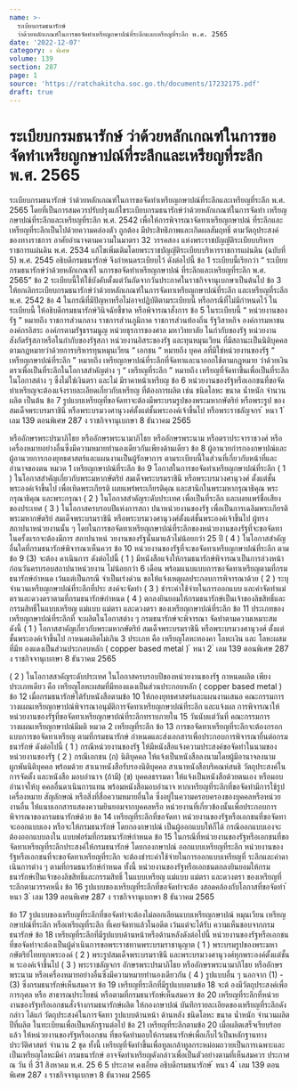 ```yaml
---
name: >-
  ระเบียบกรมธนารักษ์
  ว่าด้วยหลักเกณฑ์ในการขอจัดทำเหรียญกษาปณ์ที่ระลึกและเหรียญที่ระลึก พ.ศ. 2565
date: '2022-12-07'
category: ง พิเศษ
volume: 139
section: 287
page: 1
source: 'https://ratchakitcha.soc.go.th/documents/17232175.pdf'
draft: true
---
```


# ระเบียบกรมธนารักษ์ ว่าด้วยหลักเกณฑ์ในการขอจัดทำเหรียญกษาปณ์ที่ระลึกและเหรียญที่ระลึก พ.ศ. 2565

ระเบียบกรมธนารักษ์ ว่าด้วยหลักเกณฑ์ในการขอจัดทำเหรียญกษาปณ์ที่ระลึกและเหรียญที่ระลึก พ.ศ. 2565 โดยที่เป็นการสมควรปรับปรุงแก้ไขระเบียบกรมธนารักษ์ว่าด้วยหลักเกณฑ์ในการจัดทำ เหรียญกษาปณ์ที่ระลึกและเหรียญที่ระลึก พ.ศ. 2542 เพื่อให้การพิจารณาจัดทาเหรียญกษาปณ์ ที่ระลึกและเหรียญที่ระลึกเป็นไปด้วยความคล่องตัว ถูกต้อง มีประสิทธิภาพและเกิดผลสัมฤทธิ์ ตามวัตถุประสงค์ของทางราชการ อาศัยอำนาจตามความในมาตรา 32 วรรคสอง แห่งพระราชบัญญัติระเบียบบริหารราชการแผ่นดิน พ.ศ. 2534 แก้ไขเพิ่มเติมโดยพระราชบัญญัติระเบียบบริหารราชการแผ่นดิน (ฉบับที่ 5) พ.ศ. 2545 อธิบดีกรมธนารักษ์ จึงกำหนดระเบียบไว้ ดังต่อไปนี้ ข้อ 1 ระเบียบนี้เรียกว่า “ ระเบียบกรมธนารักษ์ว่าด้วยหลักเกณฑ์ใ นการขอจัดทำเหรียญกษาปณ์ ที่ระลึกและเหรียญที่ระลึก พ.ศ. 2565” ข้อ 2 ระเบียบนี้ให้ใช้บังคับตั้งแต่วันถัดจากวันประกาศในราชกิจจานุเบกษาเป็นต้นไป ข้อ 3 ให้ยกเลิกระเบียบกรมธนารักษ์ว่าด้วยหลักเกณฑ์ในการจัดทาเหรียญกษาปณ์ที่ระลึก และเหรียญที่ระลึก พ.ศ. 2542 ข้อ 4 ในกรณีที่มีปัญหาหรือไม่อาจปฏิบัติตามระเบียบนี้ หรือกรณีที่ไม่มีกำหนดไว้ ในระเบียบนี้ ให้อธิบดีกรมธนารักษ์วินิจฉัยชี้ขาด หรือพิจารณาสั่งการ ข้อ 5 ในระเบียบนี้ “ หน่วยงานของรัฐ ” หมายถึง ราชการส่วนกลาง ราชการส่วนภูมิภาค ราชการส่วนท้องถิ่น รัฐวิสาหกิจ องค์การมหาชน องค์กรอิสระ องค์กรตามรัฐธรรมนูญ หน่วยธุรการของศาล มหาวิทยาลัย ในกำกับของรัฐ หน่วยงานสังกัดรัฐสภาหรือในกำกับของรัฐสภา หน่วยงานอิสระของรัฐ และทุนหมุนเวียน ที่มีสถานะเป็นนิติบุคคลตามกฎหมายว่าด้วยการบริหารทุนหมุนเวียน “ เอกชน ” หมายถึง บุคค ลที่มิใช่หน่วยงานของรัฐ “ เหรียญกษาปณ์ที่ระลึก ” หมายถึง เหรียญกษาปณ์ที่ระลึกที่จัดทาและนาออกใช้ตามกฎหมาย ว่าด้วยเงินตราเพื่อเป็นที่ระลึกในโอกาสสำคัญต่าง ๆ “ เหรียญที่ระลึก ” หมายถึง เหรียญที่จัดทาขึ้นเพื่อเป็นที่ระลึกในโอกาสต่าง ๆ ซึ่งไม่ใช่เงินตรา และไม่ มีราคาหน้าเหรียญ ข้อ 6 หน่วยงานของรัฐหรือเอกชนที่ขอจัดทำเหรียญจะต้องแจ้งรายละเอียดเกี่ยวกับเหรียญ ที่ต้องการผลิต เช่น ชนิดโลหะ ขนาด น้ำหนัก จำนวนผลิต เป็นต้น ข้อ 7 รูปแบบเหรียญที่ขอจัดทาจะต้องมีพระบรมรูปของพระมหากษัตริย์ หรือพระรูป ของสมเด็จพระบรมราชินี หรือพระบรมวงศานุวงศ์ตั้งแต่ชั้นพระองค์เจ้าขึ้นไป หรือพระราชลัญจกร ้ หนา 1 ่ เลม 139 ตอนพิเศษ 287 ง ราชกิจจานุเบกษา 8 ธันวาคม 2565

หรืออักษรพระปรมาภิไธย หรืออักษรพระนามาภิไธย หรืออักษรพระนาม หรือตราประจาราชวงศ์ หรือเครื่องหมายอย่างอื่นซึ่งมีความหมายทำนองเดียวกันเพียงด้านเดียว ข้อ 8 ผู้อานวยกำรกองกษาปณ์และผู้อานวยการกองยุทธศาสตร์และแผนงานเป็นผู้รักษาการ ตามระเบียบนี้ในส่วนที่เกี่ยวกับหน้าที่และอำนาจของตน หมวด 1 เหรียญกษาปณ์ที่ระลึก ข้อ 9 โอกาสในการขอจัดทำเหรียญกษาปณ์ที่ระลึก ( 1 ) ในโอกาสสำคัญเกี่ยวกับพระมหากษัตริย์ สมเด็จพระบรมราชินี หรือพระบรมวงศานุวงศ์ ตั้งแต่ชั้นพระองค์เจ้าขึ้นไป เพื่อเทิดพระเกียรติ เผยแพร่พระเกียรติคุณ และสานึกในพระมหากรุณาธิคุณ พระกรุณาธิคุณ และพระกรุณา ( 2 ) ในโอกาสสำคัญระดับประเทศ เพื่อเป็นที่ระลึก และเผยแพร่ชื่อเสียงของประเทศ ( 3 ) ในโอกาสครบรอบปีแห่งการสถา ปนาหน่วยงานของรัฐ เพื่อเป็นการเฉลิมพระเกียรติพระมหากษัตริย์ สมเด็จพระบรมราชินี หรือพระบรมวงศานุวงศ์ตั้งแต่ชั้นพระองค์เจ้าขึ้นไป ผู้ทรงสถาปนาหน่วยงานนั้น ๆ โดยในการขอจัดทาเหรียญกษาปณ์ที่ระลึกของหน่วยงานของรัฐที่จะขอจัดทาในครั้งแรกจะต้องมีการ สถาปนาหน่ วยงานของรัฐนั้นมาแล้วไม่น้อยกว่า 25 ปี ( 4 ) ในโอกาสสำคัญอื่นใดที่กรมธนารักษ์พิจารณาเห็นควร ข้อ 10 หน่วยงานของรัฐที่จะขอจัดทาเหรียญกษาปณ์ที่ระลึก ตามข้อ 9 (3) จะต้อง ดาเนินการ ดังต่อไปนี้ ( 1 ) มีหนังสือแจ้งให้กรมธนารักษ์พิจารณาเป็นการล่วงหน้าก่อนวันครบรอบสถาปนาหน่วยงาน ไม่น้อยกว่า 6 เดือน พร้อมแนบแบบการขอจัดทาเหรียญตามที่กรมธนารักษ์กำหนด เว้นแต่เป็นกรณี จำเป็นเร่งด่วน ขอให้แจ้งเหตุผลประกอบการพิจารณาด้วย ( 2 ) ระบุจำนวนเหรียญกษาปณ์ที่ระลึกที่ประ สงค์จะจัดทำ ( 3 ) ชำระค่าใช้จ่ายในการออกแบบ และค่าจัดทำแม่ตราและดวงตราตามที่กรมธนารักษ์กำหนด ( 4 ) ตกลงยินยอมให้กรมธนารักษ์เป็นเจ้าของลิขสิทธิ์และกรรมสิทธิ์ในแบบเหรียญ แม่แบบ แม่ตรา และดวงตรา ของเหรียญกษาปณ์ที่ระลึก ข้อ 11 ประเภทของเหรียญกษาปณ์ที่ระลึกที่ จะผลิตในโอกาสต่าง ๆ กรมธนารักษ์จะพิจารณา จัดทำตามความเหมาะสม ดังนี้ ( 1 ) โอกาสสาคัญเกี่ยวกับพระมหากษัตริย์ สมเด็จพระบรมราชินี หรือพระบรมวงศานุวงศ์ ตั้งแต่ชั้นพระองค์เจ้าขึ้นไป กาหนดผลิตไม่เกิน 3 ประเภท คือ เหรียญโลหะทองคา โลหะเงิน และ โลหะผสมที่มีท องแดงเป็นส่วนประกอบหลัก ( copper based metal ) ้ หนา 2 ่ เลม 139 ตอนพิเศษ 287 ง ราชกิจจานุเบกษา 8 ธันวาคม 2565

( 2 ) ในโอกาสสาคัญระดับประเทศ ในโอกาสครบรอบปีของหน่วยงานของรัฐ กาหนดผลิต เพียงประเภทเดียว คือ เหรียญโลหะผสมที่มีทองแดงเป็นส่วนประกอบหลัก ( copper based metal ) ข้อ 12 เมื่อกรมธนารักษ์ได้รับหนังสือตามข้อ 10 ให้กองยุทธศาสตร์และแผนงานเสนอ คณะกรรมการวางแผนเหรียญกษาปณ์พิจารณาอนุมัติการจัดทาเหรียญกษาปณ์ที่ระลึก และแจ้งผล การพิจารณาให้หน่วยงานของรัฐที่ขอจัดทาเหรียญกษาปณ์ที่ระลึกทราบภายใน 15 วันนับแต่วันที่ คณะกรรมการวางแผนเหรียญกษาปณ์มีมติ หมวด 2 เหรียญที่ระลึก ข้อ 13 การขอจัดทาเหรียญที่ระลึกจะต้องกรอกแบบการขอจัดทาเหรียญ ตามที่กรมธนารักษ์ กำหนดและส่งเอกสารเพื่อประกอบการพิจารณายื่นต่อกรมธนารักษ์ ดังต่อไปนี้ ( 1 ) กรณีหน่วยงานของรัฐ ให้มีหนังสือแจ้งความประสงค์ขอจัดทำในนามของหน่วยงานของรัฐ ( 2 ) กรณีเอกชน (ก) นิติบุคคล ให้แจ้งเป็นหนังสือลงนามโดยผู้มีอานาจลงนามผูกพันนิติบุคคล พร้อมด้วย สาเนาหนังสือรับรองนิติบุคคล สาเนาหนังสือบริคณห์สนธิ วัตถุประสงค์ในการจัดตั้ง และหนังสือ มอบอำนาจ (ถ้ามี) (ข) บุคคลธรรมดา ให้แจ้งเป็นหนังสือด้วยตนเอง หรือมอบอำนาจให้บุ คคลอื่นดาเนินการแทน พร้อมหนังสือมอบอำนาจ หากเหรียญที่ระลึกที่ขอจัดทำมีการใช้รูป เครื่องหมาย สัญลักษณ์ หรือสิ่งที่สื่อความหมายอื่นใด ซึ่งอยู่ในความครอบครองของบุคคลหรือหน่วยงานอื่น ให้แนบเอกสารแสดงความยินยอมจากบุคคลหรือ หน่วยงานที่เกี่ยวข้องนั้นเพื่อประกอบการพิจารณาของกรมธนารักษ์ด้วย ข้อ 14 เหรียญที่ระลึกที่ขอจัดทา หน่วยงานของรัฐหรือเอกชนที่ขอจัดทาจะออกแบบเอง หรือจะให้กรมธนารักษ์ โดยกองกษาปณ์ เป็นผู้ออกแบบให้ก็ได้ กรณีออกแบบเองจะ ต้องออกแบบลงใน แบบฟอร์มที่กรมธนารักษ์กำหนด ข้อ 15 ในกรณีที่หน่วยงานของรัฐหรือเอกชนที่ขอจัดทาเหรียญที่ระลึกประสงค์ให้กรมธนารักษ์ โดยกองกษาปณ์ ออกแบบเหรียญที่ระลึก หน่วยงานของรัฐหรือเอกชนที่จะขอจัดทาเหรียญที่ระลึก จะต้องชำระค่าใช้จ่ายในการออกแบบเหรียญที่ ระลึกและค่าดาเนินการต่าง ๆ ตามที่กรมธนารักษ์กำหนด ทั้งนี้ หน่วยงานของรัฐหรือเอกชนตกลงยินยอมให้กรมธนารักษ์เป็นเจ้าของลิขสิทธิ์และกรรมสิทธิ์ ในแบบเหรียญ แม่แบบ แม่ตรา และดวงตรา ของเหรียญที่ระลึกตามวรรคหนึ่ง ข้อ 16 รูปแบบของเหรียญที่ระลึกที่ขอจัดทำจะต้อ งสอดคล้องกับโอกาสที่ขอจัดทำ ้ หนา 3 ่ เลม 139 ตอนพิเศษ 287 ง ราชกิจจานุเบกษา 8 ธันวาคม 2565

ข้อ 17 รูปแบบของเหรียญที่ระลึกที่ขอจัดทำจะต้องไม่ลอกเลียนแบบเหรียญกษาปณ์ หมุนเวียน เหรียญกษาปณ์ที่ระลึก หรือเหรียญที่ระลึก ที่เคยจัดทาแล้วในอดีต เว้นแต่จะได้รับ ความเห็นชอบจากกรมธนารักษ์ ข้อ 18 เหรียญที่ระลึกที่มีรูปแบบด้านหน้าหรือด้านหลังดังต่อไปนี้ หน่วยงานของรัฐหรือเอกชน ที่ขอจัดทำจะต้องเป็นผู้ดำเนินการขอพระราชทานพระบรมราชานุญาต ( 1 ) พระบรมรูปของพระมหากษัตริย์ไทยทุกพระองค์ ( 2 ) พระรูปสมเด็จพระบรมราชินี และพระบรมวงศานุวงศ์ทุกพระองค์ตั้งแต่ชั้นพ ระองค์เจ้าขึ้นไป ( 3 ) พระราชลัญจกร อักษรพระปรมาภิไธย หรืออักษรพระนามาภิไธย หรืออักษรพระนาม หรือเครื่องหมายอย่างอื่นซึ่งมีความหมายทำนองเดียวกัน ( 4 ) รูปแบบอื่น ๆ นอกจาก (1) - (3) ซึ่งกรมธนารักษ์เห็นสมควร ข้อ 19 เหรียญที่ระลึกที่มีรูปแบบตามข้อ 18 จะต้ องมีวัตถุประสงค์เพื่อการกุศล หรือ สาธารณประโยชน์ หรือตามที่กรมธนารักษ์เห็นสมควร ข้อ 20 เหรียญที่ระลึกที่หน่วยงานของรัฐหรือเอกชนสั่งจ้างกรมธนารักษ์ผลิต ให้กองกษาปณ์ บันทึกรายละเอียดของเหรียญที่ระลึกดังกล่าว ได้แก่ วัตถุประสงค์ในการจัดทา รูปแบบด้านหน้า ด้านหลัง ชนิดโลหะ ขนาด น้ำหนัก จำนวนผลิต ปีที่ผลิต ในทะเบียนเพื่อเป็นหลักฐานต่อไป ข้อ 21 เหรียญที่ระลึกตามข้อ 20 เมื่อผลิตเสร็จเรียบร้อยแล้ว ให้หน่วยงานของรัฐหรือเอกชน ที่ขอจัดทำมอบให้กรมธนารักษ์เพื่อเก็บไว้เป็นหลักฐานทางประวัติศาสตร์ จำนวน 2 ชุด ทั้งนี้ เหรียญที่จัดทำขึ้นเพื่อทูลเกล้าทูลกระหม่อมถวายเป็นการเฉพาะและเป็นเหรียญโลหะมีค่า กรมธนารักษ์ อาจจัดทำเหรียญดังกล่าวเพื่อเป็นตัวอย่างตามที่เห็นสมควร ประกาศ ณ วัน ที่ 31 สิงหาคม พ.ศ. 25 6 5 ประภาศ คงเอียด อธิบดีกรมธนารักษ์ ้ หนา 4 ่ เลม 139 ตอนพิเศษ 287 ง ราชกิจจานุเบกษา 8 ธันวาคม 2565
